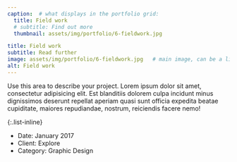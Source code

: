 ```yaml
---
caption:  # what displays in the portfolio grid:
  title: Field work
  # subtitle: Find out more
  thumbnail: assets/img/portfolio/6-fieldwork.jpg

title: Field work
subtitle: Read further
image: assets/img/portfolio/6-fieldwork.jpg   # main image, can be a link or a file in assets/img/portfolio
alt: Field work
---
```

Use this area to describe your project. Lorem ipsum dolor sit amet, consectetur adipisicing elit. Est blanditiis dolorem culpa incidunt minus dignissimos deserunt repellat aperiam quasi sunt officia expedita beatae cupiditate, maiores repudiandae, nostrum, reiciendis facere nemo!

{:.list-inline}

- Date: January 2017
- Client: Explore
- Category: Graphic Design
